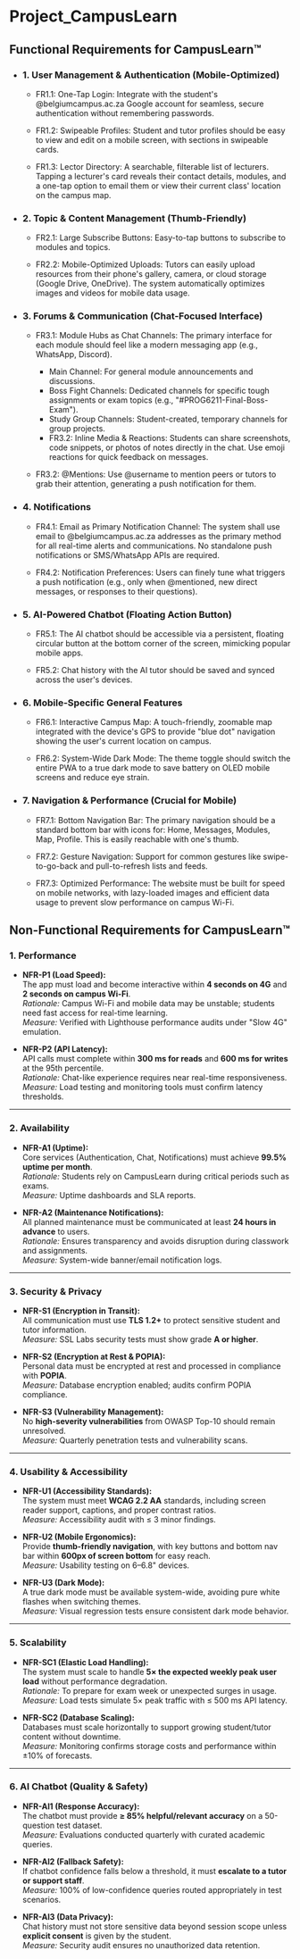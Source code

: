 # Project_CampusLearn

## Functional Requirements for CampusLearn™
- ### 1. User Management & Authentication (Mobile-Optimized)
    - FR1.1: One-Tap Login: Integrate with the student's @belgiumcampus.ac.za Google account for seamless, secure authentication without remembering passwords.

    - FR1.2: Swipeable Profiles: Student and tutor profiles should be easy to view and edit on a mobile screen, with sections in swipeable cards.

    - FR1.3: Lector Directory: A searchable, filterable list of lecturers. Tapping a lecturer's card reveals their contact details, modules, and a one-tap option to email them or view their current class' location on the campus map.

- ### 2. Topic & Content Management (Thumb-Friendly)
    - FR2.1: Large Subscribe Buttons: Easy-to-tap buttons to subscribe to modules and topics.

    - FR2.2: Mobile-Optimized Uploads: Tutors can easily upload resources from their phone's gallery, camera, or cloud storage (Google Drive, OneDrive). The system automatically optimizes images and videos for mobile data usage.

- ### 3. Forums & Communication (Chat-Focused Interface)
    - FR3.1: Module Hubs as Chat Channels: The primary interface for each module should feel like a modern messaging app (e.g., WhatsApp, Discord).
        - Main Channel: For general module announcements and discussions.
        - Boss Fight Channels: Dedicated channels for specific tough assignments or exam topics (e.g., "#PROG6211-Final-Boss-Exam").
        - Study Group Channels: Student-created, temporary channels for group projects.
        - FR3.2: Inline Media & Reactions: Students can share screenshots, code snippets, or photos of notes directly in the chat. Use emoji reactions for quick feedback on messages.

    - FR3.2: @Mentions: Use @username to mention peers or tutors to grab their attention, generating a push notification for them.

- ### 4. Notifications
    - FR4.1: Email as Primary Notification Channel: The system shall use email to @belgiumcampus.ac.za addresses as the primary method for all real-time alerts and communications. No standalone push notifications or SMS/WhatsApp APIs are required.

    - FR4.2: Notification Preferences: Users can finely tune what triggers a push notification (e.g., only when @mentioned, new direct messages, or responses to their questions).

- ### 5. AI-Powered Chatbot (Floating Action Button)
    - FR5.1: The AI chatbot should be accessible via a persistent, floating circular button at the bottom corner of the screen, mimicking popular mobile apps.

    - FR5.2: Chat history with the AI tutor should be saved and synced across the user's devices.

- ### 6. Mobile-Specific General Features
    - FR6.1: Interactive Campus Map: A touch-friendly, zoomable map integrated with the device's GPS to provide "blue dot" navigation showing the user's current location on campus.

    - FR6.2: System-Wide Dark Mode: The theme toggle should switch the entire PWA to a true dark mode to save battery on OLED mobile screens and reduce eye strain.

- ### 7. Navigation & Performance (Crucial for Mobile)
    - FR7.1: Bottom Navigation Bar: The primary navigation should be a standard bottom bar with icons for: Home, Messages, Modules, Map, Profile. This is easily reachable with one's thumb.

    - FR7.2: Gesture Navigation: Support for common gestures like swipe-to-go-back and pull-to-refresh lists and feeds.

    - FR7.3: Optimized Performance: The website must be built for speed on mobile networks, with lazy-loaded images and efficient data usage to prevent slow performance on campus Wi-Fi.

## Non-Functional Requirements for CampusLearn™

### 1. Performance
- **NFR-P1 (Load Speed):**  
  The app must load and become interactive within **4 seconds on 4G** and **2 seconds on campus Wi-Fi**.  
  *Rationale:* Campus Wi-Fi and mobile data may be unstable; students need fast access for real-time learning.  
  *Measure:* Verified with Lighthouse performance audits under "Slow 4G" emulation.

- **NFR-P2 (API Latency):**  
  API calls must complete within **300 ms for reads** and **600 ms for writes** at the 95th percentile.  
  *Rationale:* Chat-like experience requires near real-time responsiveness.  
  *Measure:* Load testing and monitoring tools must confirm latency thresholds.

---

### 2. Availability
- **NFR-A1 (Uptime):**  
  Core services (Authentication, Chat, Notifications) must achieve **99.5% uptime per month**.  
  *Rationale:* Students rely on CampusLearn during critical periods such as exams.  
  *Measure:* Uptime dashboards and SLA reports.

- **NFR-A2 (Maintenance Notifications):**  
  All planned maintenance must be communicated at least **24 hours in advance** to users.  
  *Rationale:* Ensures transparency and avoids disruption during classwork and assignments.  
  *Measure:* System-wide banner/email notification logs.

---

### 3. Security & Privacy
- **NFR-S1 (Encryption in Transit):**  
  All communication must use **TLS 1.2+** to protect sensitive student and tutor information.  
  *Measure:* SSL Labs security tests must show grade **A or higher**.

- **NFR-S2 (Encryption at Rest & POPIA):**  
  Personal data must be encrypted at rest and processed in compliance with **POPIA**.  
  *Measure:* Database encryption enabled; audits confirm POPIA compliance.

- **NFR-S3 (Vulnerability Management):**  
  No **high-severity vulnerabilities** from OWASP Top-10 should remain unresolved.  
  *Measure:* Quarterly penetration tests and vulnerability scans.

---

### 4. Usability & Accessibility
- **NFR-U1 (Accessibility Standards):**  
  The system must meet **WCAG 2.2 AA** standards, including screen reader support, captions, and proper contrast ratios.  
  *Measure:* Accessibility audit with ≤ 3 minor findings.

- **NFR-U2 (Mobile Ergonomics):**  
  Provide **thumb-friendly navigation**, with key buttons and bottom nav bar within **600px of screen bottom** for easy reach.  
  *Measure:* Usability testing on 6–6.8" devices.

- **NFR-U3 (Dark Mode):**  
  A true dark mode must be available system-wide, avoiding pure white flashes when switching themes.  
  *Measure:* Visual regression tests ensure consistent dark mode behavior.

---

### 5. Scalability
- **NFR-SC1 (Elastic Load Handling):**  
  The system must scale to handle **5× the expected weekly peak user load** without performance degradation.  
  *Rationale:* To prepare for exam week or unexpected surges in usage.  
  *Measure:* Load tests simulate 5× peak traffic with ≤ 500 ms API latency.

- **NFR-SC2 (Database Scaling):**  
  Databases must scale horizontally to support growing student/tutor content without downtime.  
  *Measure:* Monitoring confirms storage costs and performance within ±10% of forecasts.

---

### 6. AI Chatbot (Quality & Safety)
- **NFR-AI1 (Response Accuracy):**  
  The chatbot must provide **≥ 85% helpful/relevant accuracy** on a 50-question test dataset.  
  *Measure:* Evaluations conducted quarterly with curated academic queries.

- **NFR-AI2 (Fallback Safety):**  
  If chatbot confidence falls below a threshold, it must **escalate to a tutor or support staff**.  
  *Measure:* 100% of low-confidence queries routed appropriately in test scenarios.

- **NFR-AI3 (Data Privacy):**  
  Chat history must not store sensitive data beyond session scope unless **explicit consent** is given by the student.  
  *Measure:* Security audit ensures no unauthorized data retention.

